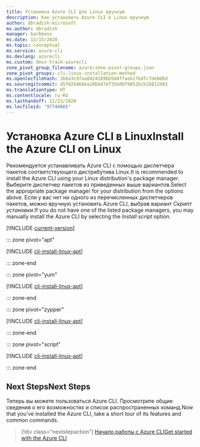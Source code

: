 ```yaml
---
title: Установка Azure CLI для Linux вручную
description: Как установить Azure CLI в Linux вручную
author: dbradish-microsoft
ms.author: dbradish
manager: barbkess
ms.date: 12/15/2020
ms.topic: conceptual
ms.service: azure-cli
ms.devlang: azurecli
ms.custom: devx-track-azurecli
zone_pivot_group_filename: azure/zone-pivot-groups.json
zone_pivot_groups: cli-linux-installation-method
ms.openlocfilehash: 3b6a3c9faa8424189bb5d4ffaeb17bdfc7de0d6d
ms.sourcegitcommit: d5f026468ea20bbd7ef35bdbf9852bcb2b812d83
ms.translationtype: HT
ms.contentlocale: ru-RU
ms.lasthandoff: 12/23/2020
ms.locfileid: "97744665"
---
```

# <a name="install-the-azure-cli-on-linux"></a><span data-ttu-id="24cdb-103">Установка Azure CLI в Linux</span><span class="sxs-lookup"><span data-stu-id="24cdb-103">Install the Azure CLI on Linux</span></span>

<span data-ttu-id="24cdb-104">Рекомендуется устанавливать Azure CLI с помощью диспетчера пакетов соответствующего дистрибутива Linux.</span><span class="sxs-lookup"><span data-stu-id="24cdb-104">It is recommended to install the Azure CLI using your Linux distribution's package manager.</span></span> <span data-ttu-id="24cdb-105">Выберите диспетчер пакетов из приведенных выше вариантов.</span><span class="sxs-lookup"><span data-stu-id="24cdb-105">Select the appropriate package manager for your distribution from the options above.</span></span>  <span data-ttu-id="24cdb-106">Если у вас нет ни одного из перечисленных диспетчеров пакетов, можно вручную установить Azure CLI, выбрав вариант *Скрипт установки*.</span><span class="sxs-lookup"><span data-stu-id="24cdb-106">If you do not have one of the listed package managers, you may manually install the Azure CLI by selecting the *Install script* option.</span></span>

[!INCLUDE [current-version](includes/current-version.md)]

::: zone pivot="apt"

[!INCLUDE [cli-install-linux-apt](includes/cli-install-linux-apt.md)]

::: zone-end

::: zone pivot="yum"

[!INCLUDE [cli-install-linux-apt](includes/cli-install-linux-yum.md)]

::: zone-end

::: zone pivot="zypper"

[!INCLUDE [cli-install-linux-apt](includes/cli-install-linux-zypper.md)]

::: zone-end

::: zone pivot="script"

[!INCLUDE [cli-install-linux-apt](includes/cli-install-linux-script.md)]

::: zone-end

## <a name="next-steps"></a><span data-ttu-id="24cdb-107">Next Steps</span><span class="sxs-lookup"><span data-stu-id="24cdb-107">Next Steps</span></span>

<span data-ttu-id="24cdb-108">Теперь вы можете пользоваться Azure CLI. Просмотрите общие сведения о его возможностях и список распространенных команд.</span><span class="sxs-lookup"><span data-stu-id="24cdb-108">Now that you've installed the Azure CLI, take a short tour of its features and common commands.</span></span>

> [!div class="nextstepaction"]
> [<span data-ttu-id="24cdb-109">Начало работы с Azure CLI</span><span class="sxs-lookup"><span data-stu-id="24cdb-109">Get started with the Azure CLI</span></span>](get-started-with-azure-cli.md)